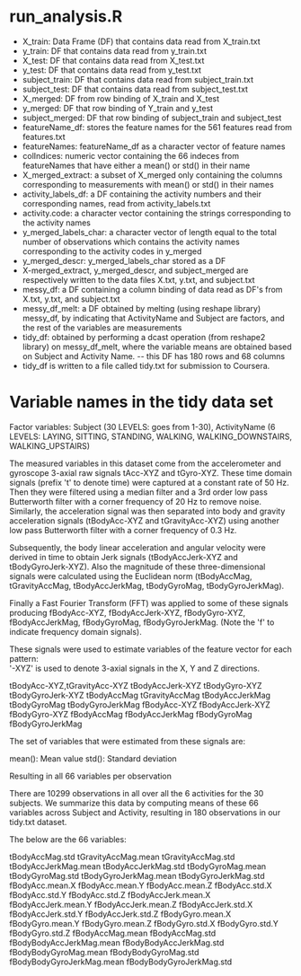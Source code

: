 # run_analysis.R
* X_train: Data Frame (DF) that contains data read from X_train.txt
* y_train: DF that contains data read from y_train.txt
* X_test: DF that contains data read from X_test.txt
* y_test: DF that contains data read from y_test.txt
* subject_train: DF that contains data read from subject_train.txt
* subject_test: DF that contains data read from subject_test.txt
* X_merged: DF from row binding of X_train and X_test
* y_merged: DF that row binding of Y_train and y_test
* subject_merged: DF that row binding of subject_train and subject_test
* featureName_df: stores the feature names for the 561 features read from features.txt
* featureNames: featureName_df as a character vector of feature names
* colIndices: numeric vector containing the 66 indeces from featureNames that have either a mean() or std() in their name
* X_merged_extract: a subset of X_merged only containing the columns corresponding to measurements with mean() or std() in their names
* activity_labels_df: a DF containing the activity numbers and their corresponding names, read from activity_labels.txt
* activity.code: a character vector containing the strings corresponding to the activity names
* y_merged_labels_char: a character vector of length equal to the total number of observations which contains the activity names corresponding to the activity codes in y_merged
* y_merged_descr: y_merged_labels_char stored as a DF
* X-merged_extract, y_merged_descr, and subject_merged are respectively written to the data files X.txt, y.txt, and subject.txt
* messy_df: a DF containing a column binding of data read as DF's from X.txt, y.txt, and subject.txt
* messy_df_melt: a DF obtained by melting (using reshape library) messy_df, by indicating that ActivityName and Subject are factors, and the rest of the variables are measurements
* tidy_df: obtained by performing a dcast operation (from reshape2 library) on messy_df_melt, where the variable means are obtained based on Subject and Activity Name. -- this DF has 180 rows and 68 columns
* tidy_df is written to a file called tidy.txt for submission to Coursera.

# Variable names in the tidy data set
Factor variables: Subject (30 LEVELS: goes from 1-30), ActivityName (6 LEVELS: LAYING, SITTING, STANDING, WALKING, WALKING_DOWNSTAIRS, WALKING_UPSTAIRS)

The measured variables in this dataset come from the accelerometer and gyroscope 3-axial raw signals tAcc-XYZ and tGyro-XYZ. These time domain signals (prefix 't' to denote time) were captured at a constant rate of 50 Hz. Then they were filtered using a median filter and a 3rd order low pass Butterworth filter with a corner frequency of 20 Hz to remove noise. Similarly, the acceleration signal was then separated into body and gravity acceleration signals (tBodyAcc-XYZ and tGravityAcc-XYZ) using another low pass Butterworth filter with a corner frequency of 0.3 Hz. 

Subsequently, the body linear acceleration and angular velocity were derived in time to obtain Jerk signals (tBodyAccJerk-XYZ and tBodyGyroJerk-XYZ). Also the magnitude of these three-dimensional signals were calculated using the Euclidean norm (tBodyAccMag, tGravityAccMag, tBodyAccJerkMag, tBodyGyroMag, tBodyGyroJerkMag). 

Finally a Fast Fourier Transform (FFT) was applied to some of these signals producing fBodyAcc-XYZ, fBodyAccJerk-XYZ, fBodyGyro-XYZ, fBodyAccJerkMag, fBodyGyroMag, fBodyGyroJerkMag. (Note the 'f' to indicate frequency domain signals). 

These signals were used to estimate variables of the feature vector for each pattern:  
'-XYZ' is used to denote 3-axial signals in the X, Y and Z directions.

tBodyAcc-XYZ,tGravityAcc-XYZ
tBodyAccJerk-XYZ
tBodyGyro-XYZ
tBodyGyroJerk-XYZ
tBodyAccMag
tGravityAccMag
tBodyAccJerkMag
tBodyGyroMag
tBodyGyroJerkMag
fBodyAcc-XYZ
fBodyAccJerk-XYZ
fBodyGyro-XYZ
fBodyAccMag
fBodyAccJerkMag
fBodyGyroMag
fBodyGyroJerkMag

The set of variables that were estimated from these signals are: 

mean(): Mean value
std(): Standard deviation

Resulting in all 66 variables per observation

There are 10299 observations in all over all the 6 activities for the 30 subjects. We summarize this data by computing means of these 66 variables across Subject and Activity, resulting in 180 observations in our tidy.txt dataset.

The below are the 66 variables:

tBodyAccMag.std
tGravityAccMag.mean
tGravityAccMag.std
tBodyAccJerkMag.mean
tBodyAccJerkMag.std
tBodyGyroMag.mean
tBodyGyroMag.std
tBodyGyroJerkMag.mean
tBodyGyroJerkMag.std
fBodyAcc.mean.X
fBodyAcc.mean.Y
fBodyAcc.mean.Z
fBodyAcc.std.X
fBodyAcc.std.Y
fBodyAcc.std.Z
fBodyAccJerk.mean.X
fBodyAccJerk.mean.Y
fBodyAccJerk.mean.Z
fBodyAccJerk.std.X
fBodyAccJerk.std.Y
fBodyAccJerk.std.Z
fBodyGyro.mean.X
fBodyGyro.mean.Y
fBodyGyro.mean.Z
fBodyGyro.std.X
fBodyGyro.std.Y
fBodyGyro.std.Z
fBodyAccMag.mean
fBodyAccMag.std
fBodyBodyAccJerkMag.mean
fBodyBodyAccJerkMag.std
fBodyBodyGyroMag.mean
fBodyBodyGyroMag.std
fBodyBodyGyroJerkMag.mean
fBodyBodyGyroJerkMag.std






